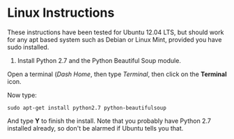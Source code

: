 # Linux Instructions

These instructions have been tested for Ubuntu 12.04 LTS, but should work for any apt based system such as Debian or Linux Mint, provided you have sudo installed.

1. Install Python 2.7 and the Python Beautiful Soup module.

Open a terminal (_Dash Home_, then type _Terminal_, then click on the **Terminal** icon.

Now type:
	
	sudo apt-get install python2.7 python-beautifulsoup

And type **Y** to finish the install. Note that you probably have Python 2.7 installed already, so don't be alarmed if Ubuntu tells you that.

 
